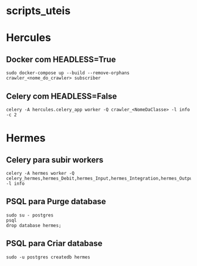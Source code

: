 # scripts_uteis

# Hercules
## Docker com HEADLESS=True

```
sudo docker-compose up --build --remove-orphans crawler_<nome_do_crawler> subscriber
```

## Celery com HEADLESS=False

```
celery -A hercules.celery_app worker -Q crawler_<NomeDaClasse> -l info -c 2
```

# Hermes

## Celery para subir workers

```
celery -A hermes worker -Q celery_hermes,hermes_Debit,hermes_Input,hermes_Integration,hermes_Output,hermes_ParseKeyworks,hermes_ParseMonaco -l info
```

## PSQL para Purge database

```
sudo su - postgres
psql
drop database hermes;
```

## PSQL para Criar database

```
sudo -u postgres createdb hermes
```